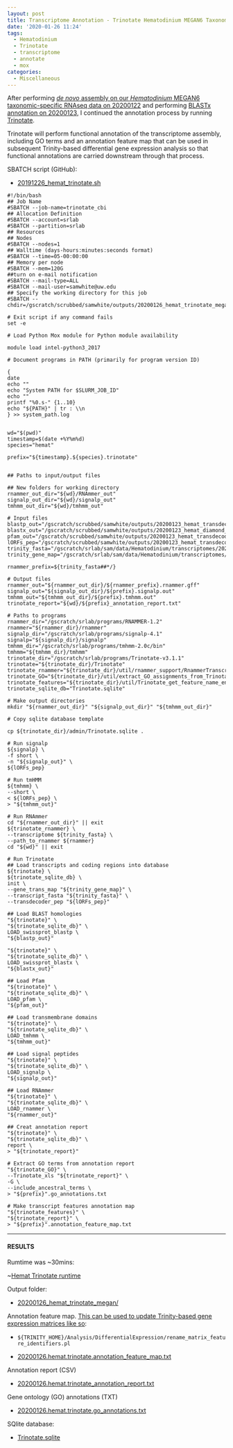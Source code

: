 ```yaml
---
layout: post
title: Transcriptome Annotation - Trinotate Hematodinium MEGAN6 Taxonomic-specific Trinity Assembly on Mox
date: '2020-01-26 11:24'
tags:
  - Hematodinium
  - Trinotate
  - transcriptome
  - annotate
  - mox
categories:
  - Miscellaneous
---
```

After performing [_de novo_ assembly on our _Hematodinium_ MEGAN6 taxonomic-specific RNAseq data on 20200122](https://robertslab.github.io/sams-notebook/2020/01/22/Transcriptome-Assembly-Hematodinium-with-MEGAN6-Taxonomy-specific-Reads-with-Trinity-on-Mox.html) and performing [BLASTx annotation on 20200123](https://robertslab.github.io/sams-notebook/2020/01/23/Transcriptome-Annotation-Hematodinium-MEGAN-Trinity-Assembly-Using-DIAMOND-BLASTx-on-Mox.html), I continued the annotation process by running [Trinotate](https://github.com/Trinotate/Trinotate.github.io/wiki).

Trinotate will perform functional annotation of the transcriptome assembly, including GO terms and an annotation feature map that can be used in subsequent Trinity-based differential gene expression analysis so that functional annotations are carried downstream through that process.

SBATCH script (GitHub):

- [20191226_hemat_trinotate.sh](https://github.com/RobertsLab/sams-notebook/blob/master/sbatch_scripts/20200126_hemat_trinotate_megan.sh)

```shell
#!/bin/bash
## Job Name
#SBATCH --job-name=trinotate_cbi
## Allocation Definition
#SBATCH --account=srlab
#SBATCH --partition=srlab
## Resources
## Nodes
#SBATCH --nodes=1
## Walltime (days-hours:minutes:seconds format)
#SBATCH --time=05-00:00:00
## Memory per node
#SBATCH --mem=120G
##turn on e-mail notification
#SBATCH --mail-type=ALL
#SBATCH --mail-user=samwhite@uw.edu
## Specify the working directory for this job
#SBATCH --chdir=/gscratch/scrubbed/samwhite/outputs/20200126_hemat_trinotate_megan

# Exit script if any command fails
set -e

# Load Python Mox module for Python module availability

module load intel-python3_2017

# Document programs in PATH (primarily for program version ID)

{
date
echo ""
echo "System PATH for $SLURM_JOB_ID"
echo ""
printf "%0.s-" {1..10}
echo "${PATH}" | tr : \\n
} >> system_path.log


wd="$(pwd)"
timestamp=$(date +%Y%m%d)
species="hemat"

prefix="${timestamp}.${species}.trinotate"


## Paths to input/output files

## New folders for working directory
rnammer_out_dir="${wd}/RNAmmer_out"
signalp_out_dir="${wd}/signalp_out"
tmhmm_out_dir="${wd}/tmhmm_out"

# Input files
blastp_out="/gscratch/scrubbed/samwhite/outputs/20200123_hemat_transdecoder_megan/blastp_out/20200123.hemat.blastp.outfmt6"
blastx_out="/gscratch/scrubbed/samwhite/outputs/20200123_hemat_diamond_blastx_megan/20200122.hemat.megan.Trinity.blastx.outfmt6"
pfam_out="/gscratch/scrubbed/samwhite/outputs/20200123_hemat_transdecoder_megan/pfam_out/20200123.hemat.pfam.domtblout"
lORFs_pep="/gscratch/scrubbed/samwhite/outputs/20200123_hemat_transdecoder_megan/20200122.hemat.megan.Trinity.fasta.transdecoder_dir/longest_orfs.pep"
trinity_fasta="/gscratch/srlab/sam/data/Hematodinium/transcriptomes/20200122.hemat.megan.Trinity.fasta"
trinity_gene_map="/gscratch/srlab/sam/data/Hematodinium/transcriptomes/20200122.hemat.megan.Trinity.fasta.gene_trans_map"

rnammer_prefix=${trinity_fasta##*/}

# Output files
rnammer_out="${rnammer_out_dir}/${rnammer_prefix}.rnammer.gff"
signalp_out="${signalp_out_dir}/${prefix}.signalp.out"
tmhmm_out="${tmhmm_out_dir}/${prefix}.tmhmm.out"
trinotate_report="${wd}/${prefix}_annotation_report.txt"

# Paths to programs
rnammer_dir="/gscratch/srlab/programs/RNAMMER-1.2"
rnammer="${rnammer_dir}/rnammer"
signalp_dir="/gscratch/srlab/programs/signalp-4.1"
signalp="${signalp_dir}/signalp"
tmhmm_dir="/gscratch/srlab/programs/tmhmm-2.0c/bin"
tmhmm="${tmhmm_dir}/tmhmm"
trinotate_dir="/gscratch/srlab/programs/Trinotate-v3.1.1"
trinotate="${trinotate_dir}/Trinotate"
trinotate_rnammer="${trinotate_dir}/util/rnammer_support/RnammerTranscriptome.pl"
trinotate_GO="${trinotate_dir}/util/extract_GO_assignments_from_Trinotate_xls.pl"
trinotate_features="${trinotate_dir}/util/Trinotate_get_feature_name_encoding_attributes.pl"
trinotate_sqlite_db="Trinotate.sqlite"

# Make output directories
mkdir "${rnammer_out_dir}" "${signalp_out_dir}" "${tmhmm_out_dir}"

# Copy sqlite database template

cp ${trinotate_dir}/admin/Trinotate.sqlite .

# Run signalp
${signalp} \
-f short \
-n "${signalp_out}" \
${lORFs_pep}

# Run tmHMM
${tmhmm} \
--short \
< ${lORFs_pep} \
> "${tmhmm_out}"

# Run RNAmmer
cd "${rnammer_out_dir}" || exit
${trinotate_rnammer} \
--transcriptome ${trinity_fasta} \
--path_to_rnammer ${rnammer}
cd "${wd}" || exit

# Run Trinotate
## Load transcripts and coding regions into database
${trinotate} \
${trinotate_sqlite_db} \
init \
--gene_trans_map "${trinity_gene_map}" \
--transcript_fasta "${trinity_fasta}" \
--transdecoder_pep "${lORFs_pep}"

## Load BLAST homologies
"${trinotate}" \
"${trinotate_sqlite_db}" \
LOAD_swissprot_blastp \
"${blastp_out}"

"${trinotate}" \
"${trinotate_sqlite_db}" \
LOAD_swissprot_blastx \
"${blastx_out}"

## Load Pfam
"${trinotate}" \
"${trinotate_sqlite_db}" \
LOAD_pfam \
"${pfam_out}"

## Load transmembrane domains
"${trinotate}" \
"${trinotate_sqlite_db}" \
LOAD_tmhmm \
"${tmhmm_out}"

## Load signal peptides
"${trinotate}" \
"${trinotate_sqlite_db}" \
LOAD_signalp \
"${signalp_out}"

## Load RNAmmer
"${trinotate}" \
"${trinotate_sqlite_db}" \
LOAD_rnammer \
"${rnammer_out}"

## Creat annotation report
"${trinotate}" \
"${trinotate_sqlite_db}" \
report \
> "${trinotate_report}"

# Extract GO terms from annotation report
"${trinotate_GO}" \
--Trinotate_xls "${trinotate_report}" \
-G \
--include_ancestral_terms \
> "${prefix}".go_annotations.txt

# Make transcript features annotation map
"${trinotate_features}" \
"${trinotate_report}" \
> "${prefix}".annotation_feature_map.txt
```


---

#### RESULTS

Rumtime was ~30mins:

~[Hemat Trinotate runtime](https://github.com/RobertsLab/sams-notebook/blob/master/images/screencaps/20200126_hemat_trinotate_megan.png?raw=true)

Output folder:

- [20200126_hemat_trinotate_megan/](https://gannet.fish.washington.edu/Atumefaciens/20200126_hemat_trinotate_megan/)


Annotation feature map. [This can be used to update Trinity-based gene expression matrices like so](https://github.com/trinityrnaseq/trinityrnaseq/wiki/Functional-Annotation-of-Transcripts):

- ```${TRINITY_HOME}/Analysis/DifferentialExpression/rename_matrix_feature_identifiers.pl```

- [20200126.hemat.trinotate.annotation_feature_map.txt](https://gannet.fish.washington.edu/Atumefaciens/20200126_hemat_trinotate_megan/20200126.hemat.trinotate.annotation_feature_map.txt)

Annotation report (CSV)

- [20200126.hemat.trinotate_annotation_report.txt](https://gannet.fish.washington.edu/Atumefaciens/20200126_hemat_trinotate_megan/20200126.hemat.trinotate_annotation_report.txt)

Gene ontology (GO) annotations (TXT)

- [20200126.hemat.trinotate.go_annotations.txt](https://gannet.fish.washington.edu/Atumefaciens/20200126_hemat_trinotate_megan/20200126.hemat.trinotate.go_annotations.txt)

SQlite database:

- [Trinotate.sqlite](https://gannet.fish.washington.edu/Atumefaciens/20200126_hemat_trinotate_megan/Trinotate.sqlite)

